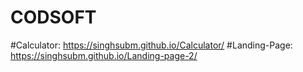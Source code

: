 # CODSOFT
#Calculator: https://singhsubm.github.io/Calculator/
#Landing-Page: https://singhsubm.github.io/Landing-page-2/
